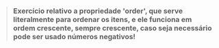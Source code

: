 > ### Exercício relativo a propriedade 'order', que serve literalmente para ordenar os itens, e ele funciona em ordem crescente, **sempre crescente**, caso seja necessário pode ser usado números negativos! 